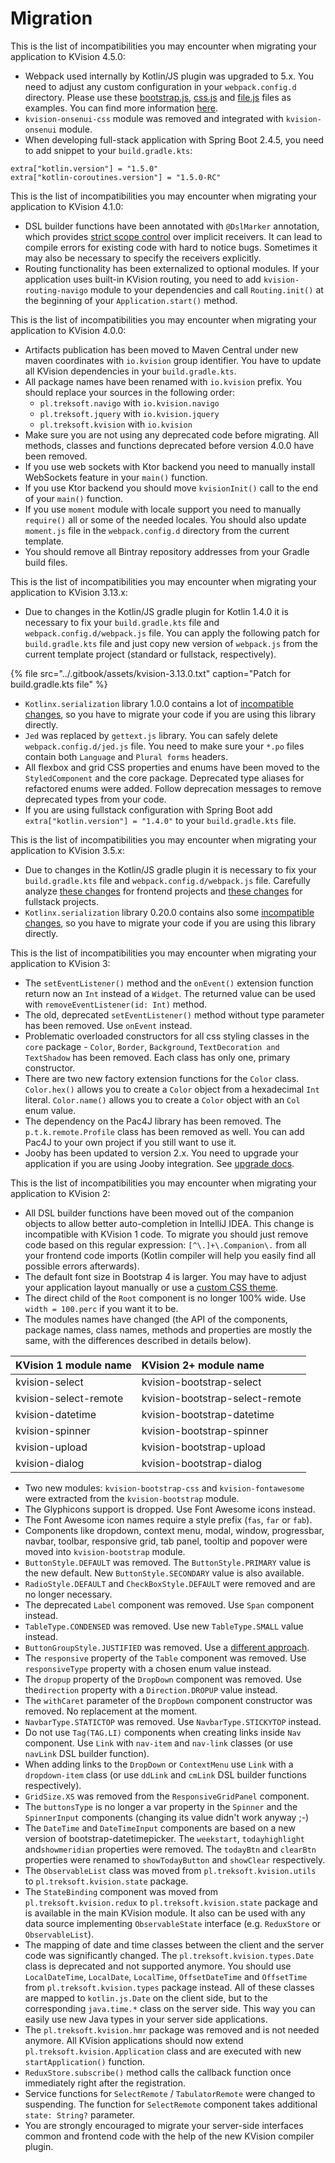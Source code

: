 # Migration

This is the list of incompatibilities you may encounter when migrating your application to KVision 4.5.0:

* Webpack used internally by Kotlin/JS plugin was upgraded to 5.x. You need to adjust any custom configuration in your `webpack.config.d` directory. Please use these [bootstrap.js](https://raw.githubusercontent.com/rjaros/kvision-examples/master/template/webpack.config.d/bootstrap.js), [css.js](https://raw.githubusercontent.com/rjaros/kvision-examples/master/template/webpack.config.d/css.js) and [file.js](https://raw.githubusercontent.com/rjaros/kvision-examples/master/template/webpack.config.d/file.js) files as examples. You can find more information [here](https://webpack.js.org/migrate/5/).
* `kvision-onsenui-css` module was removed and integrated with `kvision-onsenui` module.
* When developing full-stack application with Spring Boot 2.4.5, you need to add snippet to your `build.gradle.kts`:

```text
extra["kotlin.version"] = "1.5.0"
extra["kotlin-coroutines.version"] = "1.5.0-RC"
```

This is the list of incompatibilities you may encounter when migrating your application to KVision 4.1.0:

* DSL builder functions have been annotated with `@DslMarker` annotation, which provides [strict scope control](https://kotlinlang.org/docs/type-safe-builders.html#scope-control-dslmarker) over implicit receivers. It can lead to compile errors for existing code with hard to notice bugs. Sometimes it may also be necessary to specify the receivers explicitly.
* Routing functionality has been externalized to optional modules. If your application uses built-in KVision routing, you need to add `kvision-routing-navigo` module to your dependencies and call `Routing.init()` at the beginning of your `Application.start()` method.

This is the list of incompatibilities you may encounter when migrating your application to KVision 4.0.0:

* Artifacts publication has been moved to Maven Central under new maven coordinates with `io.kvision` group identifier. You have to update all KVision dependencies in your `build.gradle.kts`.
* All package names have been renamed with `io.kvision` prefix. You should replace your sources in the following order:
  * `pl.treksoft.navigo` with `io.kvision.navigo`
  * `pl.treksoft.jquery` with `io.kvision.jquery`
  * `pl.treksoft.kvision` with `io.kvision`
* Make sure you are not using any deprecated code before migrating. All methods, classes and functions deprecated before version 4.0.0 have been removed.
* If you use web sockets with Ktor backend you need to manually install WebSockets feature in your `main()` function.
* If you use Ktor backend you should move `kvisionInit()` call to the end of your `main()` function.
* If you use `moment` module with locale support you need to manually `require()` all or some of the needed locales. You should also update `moment.js` file in the `webpack.config.d` directory from the current template.
* You should remove all Bintray repository addresses from your Gradle build files.

This is the list of incompatibilities you may encounter when migrating your application to KVision 3.13.x:

* Due to changes in the Kotlin/JS gradle plugin for Kotlin 1.4.0 it is necessary to fix your `build.gradle.kts` file and `webpack.config.d/webpack.js` file. You can apply the following patch for `build.gradle.kts` file and just copy new version of `webpack.js` from the current template project \(standard or fullstack, respectively\).

{% file src="../.gitbook/assets/kvision-3.13.0.txt" caption="Patch for build.gradle.kts file" %}

* `Kotlinx.serialization` library 1.0.0 contains a lot of [incompatible changes](https://github.com/Kotlin/kotlinx.serialization/releases/tag/1.0.0-RC), so you have to migrate your code if you are using this library directly. 
* `Jed` was replaced by `gettext.js` library. You can safely delete `webpack.config.d/jed.js` file. You need to make sure your `*.po` files contain both `Language` and `Plural forms` headers.
* All flexbox and grid CSS properties and enums have been moved to the `StyledComponent` and the core package. Deprecated type aliases for refactored enums were added. Follow deprecation messages to remove deprecated types from your code.
* If you are using fullstack configuration with Spring Boot add `extra["kotlin.version"] = "1.4.0"` to your `build.gradle.kts` file.

This is the list of incompatibilities you may encounter when migrating your application to KVision 3.5.x:

* Due to changes in the Kotlin/JS gradle plugin it is necessary to fix your `build.gradle.kts` file and `webpack.config.d/webpack.js` file. Carefully analyze [these changes](https://github.com/rjaros/kvision-examples/compare/9a63de5933fd0ac385b5b41468c5006176407aa1..0dd57450cc37350780ea0febcf12fcdb90b3fe37#diff-0577060241e9967978e7e7039df0646c) for frontend projects and [these changes](https://github.com/rjaros/kvision-examples/compare/9a63de5933fd0ac385b5b41468c5006176407aa1..0dd57450cc37350780ea0febcf12fcdb90b3fe37#diff-c6a77204309bf123278dd17c72f0b725) for fullstack projects.
* `Kotlinx.serialization` library 0.20.0 contains also some [incompatible changes](https://github.com/Kotlin/kotlinx.serialization/blob/master/CHANGELOG.md#0200--2020-03-04), so you have to migrate your code if you are using this library directly.

This is the list of incompatibilities you may encounter when migrating your application to KVision 3:

* The `setEventListener()` method and the `onEvent()` extension function return now an `Int` instead of a `Widget`. The returned value can be used with `removeEventListener(id: Int)` method.
* The old, deprecated `setEventListener()` method without type parameter has been removed. Use `onEvent` instead.
* Problematic overloaded constructors for all css styling classes in the `core` package - `Color`, `Border`, `Background`, `TextDecoration and` `TextShadow` has been removed. Each class has only one, primary constructor.
* There are two new factory extension functions for the `Color` class. `Color.hex()` allows you to create a `Color` object from a hexadecimal `Int` literal. `Color.name()` allows you to create a `Color` object with an `Col` enum value.
* The dependency on the Pac4J library has been removed. The `p.t.k.remote.Profile` class has been removed as well. You can add Pac4J to your own project if you still want to use it.
* Jooby has been updated to version 2.x. You need to upgrade your application if you are using Jooby integration. See [upgrade docs](https://jooby.io/#appendix-upgrading-from-x).

This is the list of incompatibilities you may encounter when migrating your application to KVision 2:

* All DSL builder functions have been moved out of the companion objects to allow better auto-completion in IntelliJ IDEA. This change is incompatible with KVision 1 code. To migrate you should just remove code based on this regular expression: `[^\.]+\.Companion\.` from all your frontend code imports \(Kotlin compiler will help you easily find all possible errors afterwards\).
* The default font size in Bootstrap 4 is larger. You may have to adjust your application layout manually or use a [custom CSS theme](themes.md).
* The direct child of the `Root` component is no longer 100% wide. Use `width = 100.perc` if you want it to be.
* The modules names have changed \(the API of the components, package names, class names, methods and properties are mostly the same, with the differences described in details below\).

| KVision 1 module name | KVision 2+ module name |
| :--- | :--- |
| kvision-select | kvision-bootstrap-select |
| kvision-select-remote | kvision-bootstrap-select-remote |
| kvision-datetime | kvision-bootstrap-datetime |
| kvision-spinner | kvision-bootstrap-spinner |
| kvision-upload | kvision-bootstrap-upload |
| kvision-dialog | kvision-bootstrap-dialog |

* Two new modules: `kvision-bootstrap-css` and `kvision-fontawesome` were extracted from the `kvision-bootstrap` module.
* The Glyphicons support is dropped. Use Font Awesome icons instead.
* The Font Awesome icon names require a style prefix \(`fas`, `far` or `fab`\).
* Components like dropdown, context menu, modal, window, progressbar, navbar, toolbar, responsive grid, tab panel, tooltip and popover were moved into `kvision-bootstrap` module.
* `ButtonStyle.DEFAULT` was removed. The `ButtonStyle.PRIMARY` value is the new default. New `ButtonStyle.SECONDARY` value is also available.
* `RadioStyle.DEFAULT` and `CheckBoxStyle.DEFAULT` were removed and are no longer necessary.
* The deprecated `Label` component was removed. Use `Span` component instead.
* `TableType.CONDENSED` was removed. Use new `TableType.SMALL` value instead.
* `ButtonGroupStyle.JUSTIFIED` was removed. Use a [different approach](https://getbootstrap.com/docs/4.0/migration/#button-group).
* The `responsive` property of the `Table` component was removed. Use `responsiveType` property with a chosen enum value instead.
* The `dropup` property of the `DropDown` component was removed. Use the`direction` property with a `Direction.DROPUP` value instead.
* The `withCaret` parameter of the `DropDown` component constructor was removed. No replacement at the moment.
* `NavbarType.STATICTOP` was removed. Use `NavbarType.STICKYTOP` instead.
* Do not use `Tag(TAG.LI)` components when creating links inside `Nav` component. Use `Link` with `nav-item` and `nav-link` classes \(or use `navLink` DSL builder function\).
* When adding links to the `DropDown` or `ContextMenu` use `Link` with a `dropdown-item` class \(or use `ddLink` and `cmLink` DSL builder functions respectively\).
* `GridSize.XS` was removed from the `ResponsiveGridPanel` component.
* The `buttonsType` is no longer a var property in the `Spinner` and the `SpinnerInput` components \(changing its value didn't work anyway ;-\)
* The `DateTime` and `DateTimeInput` components are based on a new version of bootstrap-datetimepicker. The `weekstart`, `todayhighlight` and`showmeridian` properties were removed. The `todayBtn` and `clearBtn` properties were renamed to `showTodayButton` and `showClear` respectively. 
* The `ObservableList` class was moved from `pl.treksoft.kvision.utils` to `pl.treksoft.kvision.state` package.
* The `StateBinding` component was moved from `pl.treksoft.kvision.redux` to `pl.treksoft.kvision.state` package and is available in the main KVision module. It also can be used with any data source implementing `ObservableState` interface \(e.g. `ReduxStore` or `ObservableList`\).
* The mapping of date and time classes between the client and the server code was significantly changed. The `pl.treksoft.kvision.types.Date` class is deprecated and not supported anymore. You should use `LocalDateTime`, `LocalDate`, `LocalTime`, `OffsetDateTime` and `OffsetTime` from `pl.treksoft.kvision.types` package instead. All of these classes are mapped to `kotlin.js.Date` on the client side, but to the corresponding `java.time.*` class on the server side. This way you can easily use new Java types in your server side applications.
* The `pl.treksoft.kvision.hmr` package was removed and is not needed anymore. All KVision applications should now extend `pl.treksoft.kvision.Application` class and are executed with new `startApplication()` function.
* `ReduxStore.subscribe()` method calls the callback function once immediately right after the registration.
* Service functions for `SelectRemote` / `TabulatorRemote` were changed to suspending. The function for `SelectRemote` component takes additional `state: String?` parameter.
* You are strongly encouraged to migrate your server-side interfaces common and frontend code with the help of the new KVision compiler plugin.

